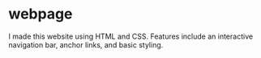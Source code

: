 # webpage
I made this website using HTML and CSS. Features include an interactive navigation bar, anchor links, and basic styling.
